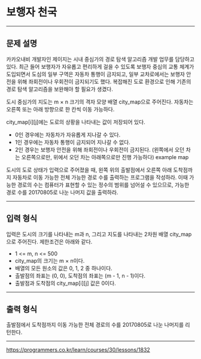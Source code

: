 # 보행자 천국

---

## 문제 설명

카카오내비 개발자인 제이지는 시내 중심가의 경로 탐색 알고리즘 개발 업무를 담당하고 있다. 최근 들어 보행자가 자유롭고 편리하게 걸을 수 있도록 보행자 중심의 교통 체계가 도입되면서 도심의 일부 구역은 자동차 통행이 금지되고, 일부 교차로에서는 보행자 안전을 위해 좌회전이나 우회전이 금지되기도 했다. 복잡해진 도로 환경으로 인해 기존의 경로 탐색 알고리즘을 보완해야 할 필요가 생겼다.

도시 중심가의 지도는 m × n 크기의 격자 모양 배열 city_map으로 주어진다. 자동차는 오른쪽 또는 아래 방향으로 한 칸씩 이동 가능하다.

city_map\[i]\[j]에는 도로의 상황을 나타내는 값이 저장되어 있다.

- 0인 경우에는 자동차가 자유롭게 지나갈 수 있다.
- 1인 경우에는 자동차 통행이 금지되어 지나갈 수 없다.
- 2인 경우는 보행자 안전을 위해 좌회전이나 우회전이 금지된다. (왼쪽에서 오던 차는 오른쪽으로만, 위에서 오던 차는 아래쪽으로만 진행 가능하다)
example map

도시의 도로 상태가 입력으로 주어졌을 때, 왼쪽 위의 출발점에서 오른쪽 아래 도착점까지 자동차로 이동 가능한 전체 가능한 경로 수를 출력하는 프로그램을 작성하라. 이때 가능한 경로의 수는 컴퓨터가 표현할 수 있는 정수의 범위를 넘어설 수 있으므로, 가능한 경로 수를 20170805로 나눈 나머지 값을 출력하라.

---

## 입력 형식

입력은 도시의 크기를 나타내는 m과 n, 그리고 지도를 나타내는 2차원 배열 city_map으로 주어진다. 제한조건은 아래와 같다.

- 1 <= m, n <= 500
- city_map의 크기는 m × n이다.
- 배열의 모든 원소의 값은 0, 1, 2 중 하나이다.
- 출발점의 좌표는 (0, 0), 도착점의 좌표는 (m - 1, n - 1)이다.
- 출발점과 도착점의 city_map\[i]\[j] 값은 0이다.

---

## 출력 형식

출발점에서 도착점까지 이동 가능한 전체 경로의 수를 20170805로 나눈 나머지를 리턴한다.

---

https://programmers.co.kr/learn/courses/30/lessons/1832



